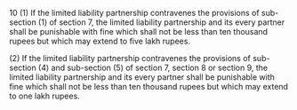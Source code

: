 10
(1) If the limited liability partnership contravenes the provisions of sub-section (1) of section 7, the limited liability partnership and its every partner shall be punishable with fine which shall not be less than ten thousand rupees but which may extend to five lakh rupees.

(2) If the limited liability partnership contravenes the provisions of sub-section (4) and sub-section (5) of section 7, section 8 or section 9, the limited liability partnership and its every partner shall be punishable with fine which shall not be less than ten thousand rupees but which may extend to one lakh rupees.
